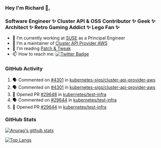### Hey I'm Richard 👋, 

<h3 align="left">Software Engineer ✨ Cluster API & OSS Contributor ✨ Geek ✨ Architect ✨ Retro Gaming Addict ✨ Lego Fan ✨</h3>

- 🔭 I’m currently working at [SUSE](https://www.suse.com/) as a Principal Engineer
- 👯 I’m a maintainer of [Cluster API Provider AWS](https://github.com/kubernetes-sigs/cluster-api-provider-aws)
- 💬 I'm reading [Patch & Tweak](https://bjooks.com/products/patch-tweak-exploring-modular-synthesis)
- 📫 How to reach me: [![Twitter Badge](https://img.shields.io/badge/-@fruit_case-00acee?style=flat&logo=Twitter&logoColor=white)](https://twitter.com/intent/follow?screen_name=fruit_case "Follow on Twitter")

### GitHub Activity 

<!--START_SECTION:activity-->
1. 🗣 Commented on [#4301](https://github.com/kubernetes-sigs/cluster-api-provider-aws/issues/4301) in [kubernetes-sigs/cluster-api-provider-aws](https://github.com/kubernetes-sigs/cluster-api-provider-aws)
2. 🗣 Commented on [#4301](https://github.com/kubernetes-sigs/cluster-api-provider-aws/issues/4301) in [kubernetes-sigs/cluster-api-provider-aws](https://github.com/kubernetes-sigs/cluster-api-provider-aws)
3. 💪 Opened PR [#29648](https://github.com/kubernetes/test-infra/pull/29648) in [kubernetes/test-infra](https://github.com/kubernetes/test-infra)
4. 🗣 Commented on [#29644](https://github.com/kubernetes/test-infra/issues/29644) in [kubernetes/test-infra](https://github.com/kubernetes/test-infra)
5. 💪 Opened PR [#29644](https://github.com/kubernetes/test-infra/pull/29644) in [kubernetes/test-infra](https://github.com/kubernetes/test-infra)
<!--END_SECTION:activity-->

### GitHub Stats

[![Anurag's github stats](https://github-readme-stats.vercel.app/api?username=richardcase&count_private=true&show_icons=true)](https://github.com/anuraghazra/github-readme-stats)

[![Top Langs](https://github-readme-stats.vercel.app/api/top-langs/?username=richardcase&hide=html&layout=compact)](https://github.com/anuraghazra/github-readme-stats)

